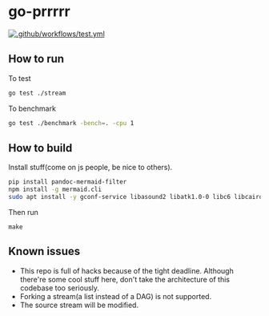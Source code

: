 # go-prrrrr

[![.github/workflows/test.yml](https://github.com/tjhu/go-prrrrr/actions/workflows/test.yml/badge.svg)](https://github.com/tjhu/go-prrrrr/actions/workflows/test.yml)

## How to run

To test

```bash
go test ./stream
```

To benchmark

```bash
go test ./benchmark -bench=. -cpu 1 
```

## How to build 

Install stuff(come on js people, be nice to others).

```bash
pip install pandoc-mermaid-filter
npm install -g mermaid.cli
sudo apt install -y gconf-service libasound2 libatk1.0-0 libc6 libcairo2 libcups2 libdbus-1-3 libexpat1 libfontconfig1 libgcc1 libgconf-2-4 libgdk-pixbuf2.0-0 libglib2.0-0 libgtk-3-0 libnspr4 libpango-1.0-0 libpangocairo-1.0-0 libstdc++6 libx11-6 libx11-xcb1 libxcb1 libxcomposite1 libxcursor1 libxdamage1 libxext6 libxfixes3 libxi6 libxrandr2 libxrender1 libxss1 libxtst6 ca-certificates fonts-liberation libnss3 lsb-release xdg-utils wget
```

Then run

```
make
```

## Known issues

* This repo is full of hacks because of the tight deadline. Although there're some cool stuff here, don't take the architecture of this codebase too seriously.
* Forking a stream(a list instead of a DAG) is not supported.
* The source stream will be modified.
